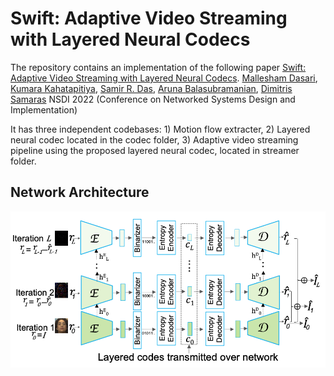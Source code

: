 Swift: Adaptive Video Streaming with Layered Neural Codecs
==========================================================

The repository contains an implementation of the following paper 
[Swift: Adaptive Video Streaming with Layered Neural Codecs]().
[Mallesham Dasari](), [Kumara Kahatapitiya](), [Samir R. Das](), [Aruna Balasubramanian](), [Dimitris Samaras]()
NSDI 2022 (Conference on Networked Systems Design and Implementation)

It has three independent codebases: 1) Motion flow extracter, 2) Layered neural codec located in the codec folder, 3) Adaptive video streaming pipeline using the proposed layered neural codec, located in streamer folder.

Network Architecture
--------------------

<p align="center">
  <img src="assets/codec.png" />
</p>
